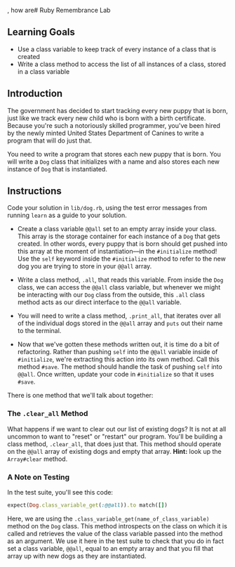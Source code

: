 , how are# Ruby Remembrance Lab

## Learning Goals

- Use a class variable to keep track of every instance of a class that is
  created
- Write a class method to access the list of all instances of a class, stored in
  a class variable

## Introduction

The government has decided to start tracking every new puppy that is born, just
like we track every new child who is born with a birth certificate. Because
you're such a notoriously skilled programmer, you've been hired by the newly
minted United States Department of Canines to write a program that will do just
that.

You need to write a program that stores each new puppy that is born. You will
write a `Dog` class that initializes with a name and also stores each new
instance of `Dog` that is instantiated.

## Instructions

Code your solution in `lib/dog.rb`, using the test error messages from running
`learn` as a guide to your solution.

- Create a class variable `@@all` set to an empty array inside your class. This
  array is the storage container for each instance of a `Dog` that gets
  created. In other words, every puppy that is born should get pushed into this
  array at the moment of instantiation––in the `#initialize` method! Use the
  `self` keyword inside the `#initialize` method to refer to the new dog you are
  trying to store in your `@@all` array.

- Write a class method, `.all`, that reads this variable. From inside the `Dog`
  class, we can access the `@@all` class variable, but whenever we might be
  interacting with our `Dog` class from the outside, this `.all` class method acts
  as our direct interface to the `@@all` variable.

- You will need to write a class method, `.print_all`, that iterates over all of
  the individual dogs stored in the `@@all` array and `puts` out their name to the
  terminal.

- Now that we've gotten these methods written out, it is time do a bit of
  refactoring. Rather than pushing `self` into the `@@all` variable inside of
  `#initialize`, we're extracting this action into its own method. Call this method
  `#save`. The method should handle the task of pushing `self` into `@@all`.
  Once written, update your code in `#initialize` so that it uses `#save`.

There is one method that we'll talk about together:

### The `.clear_all` Method

What happens if we want to clear out our list of existing dogs? It is not at all
uncommon to want to "reset" or "restart" our program. You'll be building a class
method, `.clear_all`, that does just that. This method should operate on the
`@@all` array of existing dogs and empty that array. **Hint:** look up the
`Array#clear` method.

### A Note on Testing

In the test suite, you'll see this code:

```ruby
expect(Dog.class_variable_get(:@@all)).to match([])
```

Here, we are using the `.class_variable_get(name_of_class_variable)` method on
the `Dog` class. This method introspects on the class on which it is called and
retrieves the value of the class variable passed into the method as an argument.
We use it here in the test suite to check that you do in fact set a class
variable, `@@all`, equal to an empty array and that you fill that array up with
new dogs as they are instantiated.
